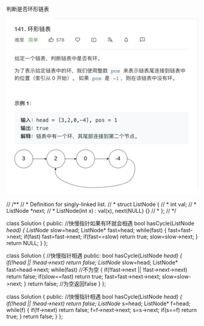 判断是否环形链表

![images](https://github.com/GrcDrmanhattan/Linux-/blob/master/leetcode/141.png)


// /**
//  * Definition for singly-linked list.
//  * struct ListNode {
//  *     int val;
//  *     ListNode *next;
//  *     ListNode(int x) : val(x), next(NULL) {}
//  * };
//  */


class Solution 
{
public:     //快慢指针如果有环就会相遇
    bool hasCycle(ListNode *head) 
    {
        ListNode* slow=head;
        ListNode* fast=head;
        while(fast)
        {
            fast=fast->next;
            if(fast) fast=fast->next;
            if(fast==slow) return true;
            slow=slow->next;
        }
        return NULL;
    }
};


class Solution
{       //快慢指针相遇
public:
    bool hasCycle(ListNode *head)
    {
        if(!head || !head->next) return false;
        ListNode* slow=head;
        ListNode* fast=head->next;
        while(fast)  //不为空
        {
            if(!fast->next || !fast->next->next) return false;
            if(slow==fast) return true;
            fast=fast->next->next;
            slow=slow->next;
        }
        return false;       //为空返回false
    }
};



class Solution
{
public:        //快慢指针相遇
    bool hasCycle(ListNode *head)
    {
        if(!head || !head->next) return false;
        ListNode* s=head;
        ListNode* f=head;
        while(f)
        {
            if(!f->next) return false;
            f=f->next->next;
            s=s->next;
            if(s==f) return true;
        }
        return false;
    }
};


